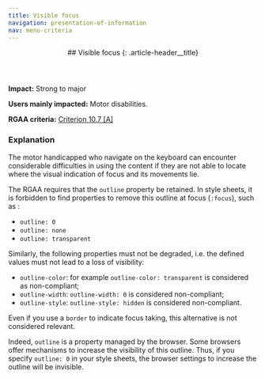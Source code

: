```yaml
---
title: Visible focus
navigation: presentation-of-information
nav: menu-criteria
---
```


<header>
## Visible focus
{: .article-header__title}
</header>

**Impact:** Strong to major

**Users mainly impacted:** Motor disabilities.

**RGAA criteria:** [Criterion 10.7 [A]](http://disic.github.io/rgaa_referentiel_en/criteria.html#crit-10-7)

### Explanation

The motor handicapped who navigate on the keyboard can encounter considerable difficulties in using the content if they are not able to locate where the visual indication of focus and its movements lie.

The RGAA requires that the `outline` property be retained. In style sheets, it is forbidden to find properties to remove this outline at focus (`:focus`), such as :

* `outline: 0`
* `outline: none`
* `outline: transparent`

Similarly, the following properties must not be degraded, i.e. the defined values must not lead to a loss of visibility:

* `outline-color`: for example `outline-color: transparent` is considered as non-compliant;
* `outline-width`: `outline-width: 0` is considered non-compliant;
* `outline-style`: `outline-style: hidden` is considered non-compliant.

Even if you use a `border` to indicate focus taking, this alternative is not considered relevant.

Indeed, `outline` is a property managed by the browser. Some browsers offer mechanisms to increase the visibility of this outline. Thus, if you specify `outline: 0` in your style sheets, the browser settings to increase the outline will be invisible.

